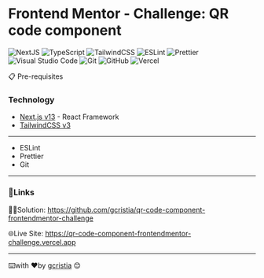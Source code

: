 # Frontend Mentor - Challenge: QR code component

![NextJS](https://img.shields.io/badge/nextjs-000000?style=for-the-badge&logo=next.js&logoColor=white)
![TypeScript](https://img.shields.io/badge/typescript-%23007ACC.svg?style=for-the-badge&logo=typescript&logoColor=white)
![TailwindCSS](https://img.shields.io/badge/tailwindcss-%2338B2AC.svg?style=for-the-badge&logo=tailwind-css&logoColor=white)
![ESLint](https://img.shields.io/badge/eslint-3A33D1?style=for-the-badge&logo=eslint&logoColor=white)
![Prettier](https://img.shields.io/badge/prettier-1A2C34?style=for-the-badge&logo=prettier&logoColor=F7BA3E)
![Visual Studio Code](https://img.shields.io/badge/Visual%20Studio%20Code-0078d7.svg?style=for-the-badge&logo=visual-studio-code&logoColor=white)
![Git](https://img.shields.io/badge/git-%23F05033.svg?style=for-the-badge&logo=git&logoColor=white)
![GitHub](https://img.shields.io/badge/github-%23121011.svg?style=for-the-badge&logo=github&logoColor=white)
![Vercel](https://img.shields.io/badge/vercel-%23000000.svg?style=for-the-badge&logo=vercel&logoColor=white)

📋 Pre-requisites
### Technology

* [Next.js v13](https://nextjs.org/) - React Framework
* [TailwindCSS v3](https://tailwindcss.com/) 

---
* ESLint
* Prettier
* Git
---
### 🔗Links
🧑‍💻Solution: https://github.com/gcristia/qr-code-component-frontendmentor-challenge

🌐Live Site: https://qr-code-component-frontendmentor-challenge.vercel.app

---
⌨️with ❤️by [gcristia](https://github.com/gcristia) 😊 